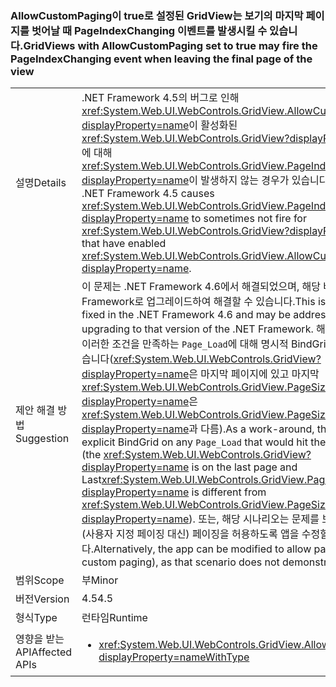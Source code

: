### <a name="gridviews-with-allowcustompaging-set-to-true-may-fire-the-pageindexchanging-event-when-leaving-the-final-page-of-the-view"></a><span data-ttu-id="7a713-101">AllowCustomPaging이 true로 설정된 GridView는 보기의 마지막 페이지를 벗어날 때 PageIndexChanging 이벤트를 발생시킬 수 있습니다.</span><span class="sxs-lookup"><span data-stu-id="7a713-101">GridViews with AllowCustomPaging set to true may fire the PageIndexChanging event when leaving the final page of the view</span></span>

|   |   |
|---|---|
|<span data-ttu-id="7a713-102">설명</span><span class="sxs-lookup"><span data-stu-id="7a713-102">Details</span></span>|<span data-ttu-id="7a713-103">.NET Framework 4.5의 버그로 인해 <xref:System.Web.UI.WebControls.GridView.AllowCustomPaging?displayProperty=name>이 활성화된 <xref:System.Web.UI.WebControls.GridView?displayProperty=name>에 대해 <xref:System.Web.UI.WebControls.GridView.PageIndexChanging?displayProperty=name>이 발생하지 않는 경우가 있습니다.</span><span class="sxs-lookup"><span data-stu-id="7a713-103">A bug in the .NET Framework 4.5 causes <xref:System.Web.UI.WebControls.GridView.PageIndexChanging?displayProperty=name> to sometimes not fire for <xref:System.Web.UI.WebControls.GridView?displayProperty=name>s that have enabled <xref:System.Web.UI.WebControls.GridView.AllowCustomPaging?displayProperty=name>.</span></span>|
|<span data-ttu-id="7a713-104">제안 해결 방법</span><span class="sxs-lookup"><span data-stu-id="7a713-104">Suggestion</span></span>|<span data-ttu-id="7a713-105">이 문제는 .NET Framework 4.6에서 해결되었으며, 해당 버전의 .NET Framework로 업그레이드하여 해결할 수 있습니다.</span><span class="sxs-lookup"><span data-stu-id="7a713-105">This issue has been fixed in the .NET Framework 4.6 and may be addressed by upgrading to that version of the .NET Framework.</span></span> <span data-ttu-id="7a713-106">해결 방법으로, 앱은 이러한 조건을 만족하는 <code>Page_Load</code>에 대해 명시적 BindGrid를 수행할 수 있습니다(<xref:System.Web.UI.WebControls.GridView?displayProperty=name>은 마지막 페이지에 있고 마지막 <xref:System.Web.UI.WebControls.GridView.PageSize?displayProperty=name>은 <xref:System.Web.UI.WebControls.GridView.PageSize?displayProperty=name>과 다름).</span><span class="sxs-lookup"><span data-stu-id="7a713-106">As a work-around, the app can do an explicit BindGrid on any <code>Page_Load</code> that would hit these conditions (the <xref:System.Web.UI.WebControls.GridView?displayProperty=name> is on the last page and Last<xref:System.Web.UI.WebControls.GridView.PageSize?displayProperty=name> is different from <xref:System.Web.UI.WebControls.GridView.PageSize?displayProperty=name>).</span></span> <span data-ttu-id="7a713-107">또는, 해당 시나리오는 문제를 보여주지 못하므로 (사용자 지정 페이징 대신) 페이징을 허용하도록 앱을 수정할 수 있습니다.</span><span class="sxs-lookup"><span data-stu-id="7a713-107">Alternatively, the app can be modified to allow paging (instead of custom paging), as that scenario does not demonstrate the problem.</span></span>|
|<span data-ttu-id="7a713-108">범위</span><span class="sxs-lookup"><span data-stu-id="7a713-108">Scope</span></span>|<span data-ttu-id="7a713-109">부</span><span class="sxs-lookup"><span data-stu-id="7a713-109">Minor</span></span>|
|<span data-ttu-id="7a713-110">버전</span><span class="sxs-lookup"><span data-stu-id="7a713-110">Version</span></span>|<span data-ttu-id="7a713-111">4.5</span><span class="sxs-lookup"><span data-stu-id="7a713-111">4.5</span></span>|
|<span data-ttu-id="7a713-112">형식</span><span class="sxs-lookup"><span data-stu-id="7a713-112">Type</span></span>|<span data-ttu-id="7a713-113">런타임</span><span class="sxs-lookup"><span data-stu-id="7a713-113">Runtime</span></span>|
|<span data-ttu-id="7a713-114">영향을 받는 API</span><span class="sxs-lookup"><span data-stu-id="7a713-114">Affected APIs</span></span>|<ul><li><xref:System.Web.UI.WebControls.GridView.AllowCustomPaging?displayProperty=nameWithType></li></ul>|

